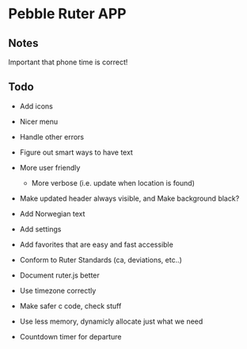 # Pebble Ruter APP

## Notes
Important that phone time is correct!

## Todo
* Add icons
* Nicer menu

* Handle other errors

* Figure out smart ways to have text

* More user friendly
  - More verbose (i.e. update when location is found)

* Make updated header always visible, and Make background black?

* Add Norwegian text

* Add settings

* Add favorites that are easy and fast accessible

* Conform to Ruter Standards (ca, deviations, etc..)

* Document ruter.js better

* Use timezone correctly

* Make safer c code, check stuff

* Use less memory, dynamicly allocate just what we need

* Countdown timer for departure